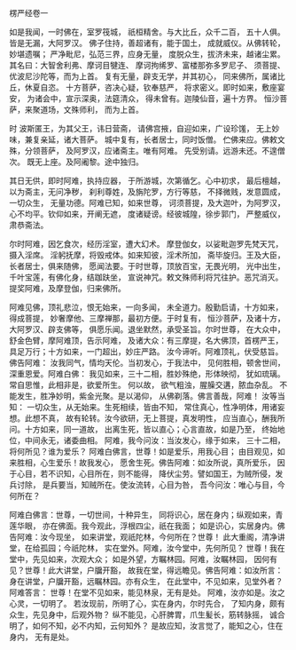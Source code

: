 楞严经卷一

如是我闻，一时佛在，室罗筏城，
祇桓精舍。与大比丘，众千二百，
五十人俱。皆是无漏，大阿罗汉。
佛子住持，善超诸有，能于国土，
成就威仪。从佛转轮，妙堪遗嘱；
严净毗尼，弘范三界，应身无量，
度脱众生，拔济未来，越诸尘累。
其名曰：大智舍利弗、摩诃目犍连、
摩诃拘𫄨罗、富楼那弥多罗尼子、
须菩提、优波尼沙陀等，而为上首。
复有无量，辟支无学，并其初心，
同来佛所，属诸比丘，休夏自恣。
十方菩萨，咨决心疑，钦奉慈严，
将求密义。即时如来，敷座宴安，
为诸会中，宣示深奥，法筵清众，
得未曾有。迦陵仙音，遍十方界。
恒沙菩萨，来聚道场，文殊师利，
而为上首。


时
波斯匿王，为其父王，讳日营斋，
请佛宫掖，自迎如来，广设珍馐，
无上妙味，兼复亲延，诸大菩萨。
城中复有，长者居士，同时饭僧。
伫佛来应。佛敕文殊，分领菩萨，
及阿罗汉，应诸斋主。唯有阿难。
先受别请。远游未还。不遑僧次。
既无上座。及阿阇黎。途中独归。


其日无供，即时阿难，执持应器，
于所游城，次第循乞。心中初求，
最后檀越，以为斋主，无问净秽，
刹利尊姓，及旃陀罗，方行等慈，
不择微贱，发意圆成，一切众生，
无量功德。阿难已知，如来世尊，
诃须菩提，及大迦叶，为阿罗汉，
心不均平。钦仰如来，开阐无遮，
度诸疑谤。经彼城隍，徐步郭门，
严整威仪，肃恭斋法。

尔时阿难，因乞食次，经历淫室，遭大幻术。
摩登伽女，以娑毗迦罗先梵天咒，摄入淫席。
淫躬抚摩，将毁戒体。如来知彼，淫术所加，
斋毕旋归。王及大臣，长者居士，俱来随佛，
愿闻法要。于时世尊，顶放百宝，无畏光明，
光中出生，千叶宝莲，有佛化身，结跏趺坐，
宣说神咒。敕文殊师利将咒往护。恶咒消灭。
提奖阿难，及摩登伽，归来佛所。

阿难见佛，顶礼悲泣，恨无始来，一向多闻，
未全道力。殷勤启请，十方如来，得成菩提，
妙奢摩他、三摩禅那，最初方便。于时复有，
恒沙菩萨，及诸十方，大阿罗汉、辟支佛等，
俱愿乐闻。退坐默然，承受圣旨。尔时世尊，
在大众中，舒金色臂，摩阿难顶，告示阿难，
及诸大众：有三摩提，名大佛顶，首楞严王，
具足万行；十方如来，一门超出，妙庄严路。
汝今谛听。阿难顶礼，伏受慈旨。佛告阿难：
汝我同气，情均天伦。当初发心，于我法中，
见何胜相，顿舍世间，深重恩爱。阿难白佛：
我见如来，三十二相，胜妙殊绝，形体映彻，
犹如琉璃。常自思惟，此相非是，欲爱所生。
何以故，  欲气粗浊，腥臊交遘，脓血杂乱。
不能发生，胜净妙明，紫金光聚。是以渴仰，
从佛剃落。佛言善哉，阿难！   汝等当知：
一切众生，从无始来。生死相续，皆由不知，
常住真心，性净明体，用诸妄想。此想不真，
故有轮转。汝今欲研，无上菩提，真发明性，
应当直心，酬我所问。十方如来，同一道故，
出离生死，皆以直心；心言直故，如是乃至，
终始地位，中间永无，诸委曲相。
阿难，我今问汝：当汝发心，缘于如来，
三十二相，将何所见？谁为爱乐？
阿难白佛言，世尊！如是爱乐，用我心目；
由目观见，如来胜相，心生爱乐！故我发心，
愿舍生死。佛告阿难：如汝所说，真所爱乐，
因于心目，若不识知，心目所在，则不能得，
降伏尘劳。譬如国王，为贼所侵，发兵讨除，
是兵要当，知贼所在。使汝流转，心目为咎，
吾今问汝：唯心与目，今何所在？

阿难白佛言：世尊，一切世间，十种异生，
同将识心，居在身内；纵观如来，青莲华眼，
亦在佛面。我今观此，浮根四尘，祇在我面；
如是识心，实居身内。佛告阿难：汝今现坐，
如来讲堂，观祇陀林，今何所在？世尊！
此大重阁，清净讲堂，在给孤园；今祇陀林，
实在堂外。阿难，汝今堂中，先何所见？
世尊！我在堂中，先见如来，次观大众；
如是外望，方瞩林园。阿难，汝瞩林园，
因何有见？世尊！此大讲堂，户牖开豁，
故我在堂，得远瞻见。佛告阿难：如汝所言：
身在讲堂，户牖开豁，远瞩林园。亦有众生，
在此堂中，不见如来，见堂外者？阿难答言：
世尊！在堂不见如来，能见林泉，无有是处。
阿难，汝亦如是。汝之心灵，一切明了。
若汝现前，所明了心，实在身内，尔时先合，
了知内身，颇有众生，先见身中，后观外物？
纵不能见，心肝脾胃，爪生髪长，筋转脉摇，
诚合明了，如何不知，必不内知，云何知外？
是故应知，汝言觉了，能知之心，住在身内，
无有是处。

